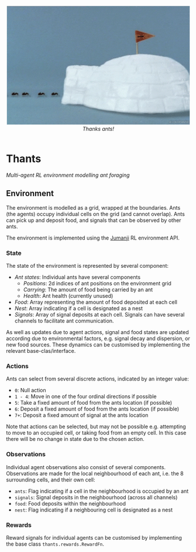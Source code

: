 <div align="center">
  <img src="https://github.com/zombie-einstein/thants/raw/main/.github/images/thants.gif" />
  <br>
  <em>Thanks ants!</em>
</div>
<br>

# Thants

*Multi-agent RL environment modelling ant foraging*

## Environment

The environment is modelled as a grid, wrapped at the boundaries. Ants (the agents)
occupy individual cells on the grid (and cannot overlap). Ants can pick up
and deposit food, and signals that can be observed by other ants.

The environment is implemented using the [Jumanji](https://github.com/instadeepai/jumanji) RL environment API.

### State

The state of the environment is represented by several component:

- *Ant states*: Individual ants have several components
    - *Positions*: 2d indices of ant positions on the environment grid
    - *Carrying*: The amount of food being carried by an ant
    - *Health*: Ant health (currently unused)
- *Food*: Array representing the amount of food deposited at each cell
- *Nest*: Array indicating if a cell is designated as a nest
- *Signals*: Array of signal deposits at each cell. Signals can have several channels
  to facilitate ant communication.

As well as updates due to agent actions, signal and food states are updated
according due to environmental factors, e.g. signal decay and dispersion, or
new food sources. These dynamics can be customised by implementing the relevant
base-clas/interface.

### Actions

Ants can select from several discrete actions, indicated by an integer value:

- `0`: Null action
- `1 - 4`: Move in one of the four ordinal directions if possible
- `5`: Take a fixed amount of food from the ants location (if possible)
- `6`: Deposit a fixed amount of food from the ants location (if possible)
- `7+`: Deposit a fixed amount of signal at the ants location

Note that actions can be selected, but may not be possible e.g. attempting
to move to an occupied cell, or taking food from an empty cell. In this
case there will be no change in state due to the chosen action.

### Observations

Individual agent observations also consist of several components. Observations are
made for the local neighbourhood of each ant, i.e. the 8 surrounding cells, and their
own cell:

- `ants`: Flag indicating if a cell in the neighbourhood is occupied by an ant
- `signals`: Signal deposits in the neighbourhood (across all channels)
- `food`: Food deposits within the neighbourhood
- `nest`: Flag indicating if a neighbouring cell is designated as a nest

### Rewards

Reward signals for individual agents can be customised by implementing the base class
`thants.rewards.RewardFn`.
